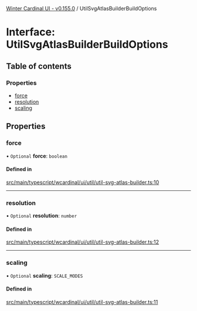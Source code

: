 [Winter Cardinal UI - v0.155.0](../index.md) / UtilSvgAtlasBuilderBuildOptions

# Interface: UtilSvgAtlasBuilderBuildOptions

## Table of contents

### Properties

- [force](UtilSvgAtlasBuilderBuildOptions.md#force)
- [resolution](UtilSvgAtlasBuilderBuildOptions.md#resolution)
- [scaling](UtilSvgAtlasBuilderBuildOptions.md#scaling)

## Properties

### force

• `Optional` **force**: `boolean`

#### Defined in

[src/main/typescript/wcardinal/ui/util/util-svg-atlas-builder.ts:10](https://github.com/winter-cardinal/winter-cardinal-ui/blob/v0.155.0/src/main/typescript/wcardinal/ui/util/util-svg-atlas-builder.ts#L10)

___

### resolution

• `Optional` **resolution**: `number`

#### Defined in

[src/main/typescript/wcardinal/ui/util/util-svg-atlas-builder.ts:12](https://github.com/winter-cardinal/winter-cardinal-ui/blob/v0.155.0/src/main/typescript/wcardinal/ui/util/util-svg-atlas-builder.ts#L12)

___

### scaling

• `Optional` **scaling**: `SCALE_MODES`

#### Defined in

[src/main/typescript/wcardinal/ui/util/util-svg-atlas-builder.ts:11](https://github.com/winter-cardinal/winter-cardinal-ui/blob/v0.155.0/src/main/typescript/wcardinal/ui/util/util-svg-atlas-builder.ts#L11)
